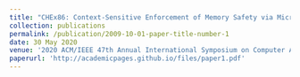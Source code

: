 ```yaml
---
title: "CHEx86: Context-Sensitive Enforcement of Memory Safety via Microcode-Enabled Capabilities"
collection: publications
permalink: /publication/2009-10-01-paper-title-number-1
date: 30 May 2020
venue: '2020 ACM/IEEE 47th Annual International Symposium on Computer Architecture (ISCA)'
paperurl: 'http://academicpages.github.io/files/paper1.pdf'
---
```



